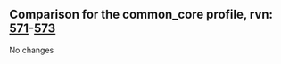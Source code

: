 ## Comparison for the common_core profile, rvn: [571](https://github.com/PRO100KatYT/FortniteProfileRevisions/tree/main/profiles/common_core/571%20common_core.json)-[573](https://github.com/PRO100KatYT/FortniteProfileRevisions/tree/main/profiles/common_core/573%20common_core.json)

No changes
